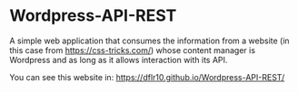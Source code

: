 # Wordpress-API-REST
A simple web application that consumes the information from a website (in this case from https://css-tricks.com/) whose content manager is Wordpress and as long as it allows interaction with its API.

You can see this website in: https://dflr10.github.io/Wordpress-API-REST/
